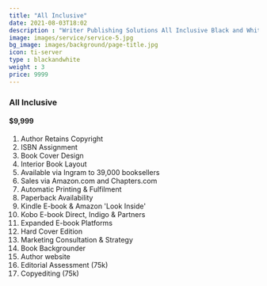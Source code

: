 ```yaml
---
title: "All Inclusive"
date: 2021-08-03T18:02
description : "Writer Publishing Solutions All Inclusive Black and White Publishing Package"
image: images/service/service-5.jpg
bg_image: images/background/page-title.jpg
icon: ti-server
type : blackandwhite
weight : 3
price: 9999
---
```


### All Inclusive

#### $9,999

1. Author Retains Copyright
2. ISBN Assignment
3. Book Cover Design
4. Interior Book Layout
5. Available via Ingram to 39,000 booksellers
6. Sales via Amazon.com and Chapters.com
7. Automatic Printing & Fulfilment
8. Paperback Availability
9. Kindle E-book & Amazon 'Look Inside'
10. Kobo E-book Direct, Indigo & Partners
11. Expanded E-book Platforms
12. Hard Cover Edition
13. Marketing Consultation & Strategy
14. Book Backgrounder
15. Author website
16. Editorial Assessment (75k)
17. Copyediting (75k)